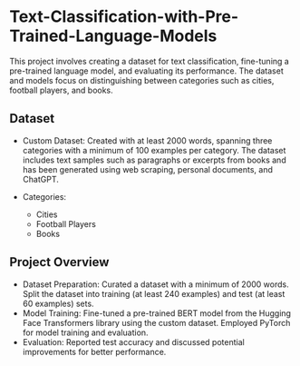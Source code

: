 # Text-Classification-with-Pre-Trained-Language-Models

This project involves creating a dataset for text classification, fine-tuning a pre-trained language model, and evaluating its performance. The dataset and models focus on distinguishing between categories such as cities, football players, and books.

## Dataset
- Custom Dataset: Created with at least 2000 words, spanning three categories with a minimum of 100 examples per category. The dataset includes text samples such as paragraphs or excerpts from books and has been generated using web scraping, personal documents, and ChatGPT.

- Categories:
  - Cities
  - Football Players
  - Books

## Project Overview
- Dataset Preparation:
Curated a dataset with a minimum of 2000 words.
Split the dataset into training (at least 240 examples) and test (at least 60 examples) sets.
- Model Training:
Fine-tuned a pre-trained BERT model from the Hugging Face Transformers library using the custom dataset.
Employed PyTorch for model training and evaluation.
- Evaluation:
Reported test accuracy and discussed potential improvements for better performance.

